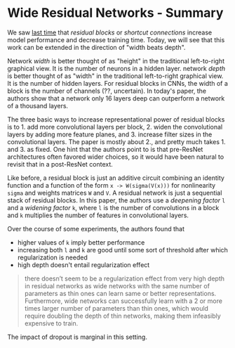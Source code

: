 # Wide Residual Networks - Summary

We saw [last time](https://github.com/quinn-dougherty/paper-summaries-summer21/blob/main/2-residual-learning-summary.md) that _residual blocks_ or _shortcut connections_ increase model performance and decrease training time. Today, we will see that this work can be extended in the direction of "width beats depth". 

Network _width_ is better thought of as "height" in the traditional left-to-right graphical view. It is the number of neurons in a hidden layer. network _depth_ is better thought of as "width" in the traditional left-to-right graphical view. It is the number of hidden layers. For residual blocks in CNNs, the width of a block is the number of channels (??, uncertain). In today's paper, the authors show that a network only 16 layers deep can outperform a network of a thousand layers. 

The three basic ways to increase representational power of residual blocks is to 1. add more convolutional layers per block, 2. widen the convolutional layers by adding more feature planes, and 3. increase filter sizes in the convolutional layers. The paper is mostly about 2., and pretty much takes 1. and 3. as fixed. One hint that the authors point to is that pre-ResNet architectures often favored wider choices, so it would have been natural to revisit that in a post-ResNet context. 

Like before, a residual block is just an additive circuit combining an identity function and a function of the form `x -> W(sigma(V(x)))` for nonlinearity `sigma` and weights matrices `W` and `V`. A residual network is just a sequential stack of residual blocks. In this paper, the authors use a _deepening factor_ `l` and a _widening factor_ `k`, where `l` is the number of convolutions in a block and `k` multiplies the number of features in convolutional layers. 

Over the course of some experiments, the authors found that 
- higher values of `k` imply better performance
- increasing both `l` and `k` are good until some sort of threshold after which regularization is needed
- high depth doesn't entail regularization effect
> there doesn’t seem to be a regularization effect from very high depth in residual networks as wide networks with the same number of parameters as thin ones can learn same or better representations. Furthermore, wide networks can successfully learn with a 2 or more times larger number of parameters than thin ones, which would require doubling the depth of thin networks, making them infeasibly expensive to train.

The impact of dropout is marginal in this setting. 
